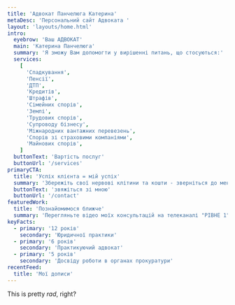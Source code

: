 ```yaml
---
title: 'Адвокат Панчелюга Катерина'
metaDesc: 'Персональний сайт Адвоката '
layout: 'layouts/home.html'
intro:
  eyebrow: 'Ваш АДВОКАТ'
  main: 'Катерина Панчелюга'
  summary: 'Я зможу Вам допомогти у вирішенні питань, що стосуються:'
  services:
    [
      'Спадкування',
      'Пенсії',
      'ДТП',
      'Кредитів',
      'Штрафів',
      'Сімейних спорів',
      'Землі',
      'Трудових спорів',
      'Супроводу бізнесу',
      'Міжнародних вантажних перевезень',
      'Спорів зі страховими компаніями',
      'Майнових спорів',
    ]
  buttonText: 'Вартість послуг'
  buttonUrl: '/services'
primaryCTA:
  title: 'Успіх клієнта = мій успіх'
  summary: 'Збережіть свої нервові клітини та кошти - зверніться до мене та живіть спокійно'
  buttonText: 'звяжіться зі мною'
  buttonUrl: '/contact'
featuredWork:
  title: 'Познайомимося ближче'
  summary: 'Перегляньте відео моїх консультацій на телеканалі "РІВНЕ 1".'
keyFacts:
  - primary: '12 років'
    secondary: 'Юридичної практики'
  - primary: '6 років'
    secondary: 'Практикуючий адвокат'
  - primary: '5 років'
    secondary: 'Досвіду роботи в органах прокуратури'
recentFeed:
  title: 'Мої дописи'
---
```


This is pretty _rad_, right?
